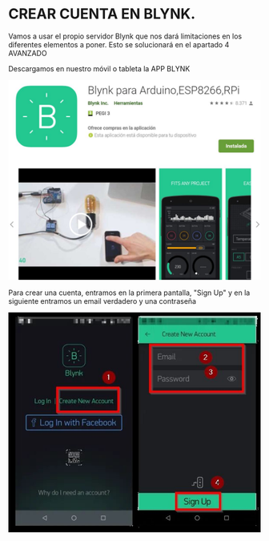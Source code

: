 # CREAR CUENTA EN BLYNK.

Vamos a usar el propio servidor Blynk que nos dará limitaciones en los diferentes elementos a poner. Esto se solucionará en el apartado 4 AVANZADO

Descargamos en nuestro móvil o tableta la APP BLYNK

![](/assets/blynk3.jpg)

Para crear una cuenta, entramos en la primera pantalla, "Sign Up" y en la siguiente entramos un email verdadero y una contraseña

![](/assets/blynk4.jpg)
